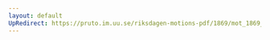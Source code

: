 ```yaml
---
layout: default
UpRedirect: https://pruto.im.uu.se/riksdagen-motions-pdf/1869/mot_1869__ak__257.pdf
---
```

